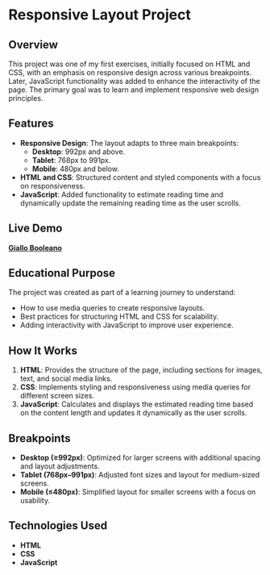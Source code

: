 # Responsive Layout Project

## Overview
This project was one of my first exercises, initially focused on HTML and CSS, with an emphasis on responsive design across various breakpoints. Later, JavaScript functionality was added to enhance the interactivity of the page. The primary goal was to learn and implement responsive web design principles.

## Features
- **Responsive Design**: The layout adapts to three main breakpoints:
  - **Desktop**: 992px and above.
  - **Tablet**: 768px to 991px.
  - **Mobile**: 480px and below.
- **HTML and CSS**: Structured content and styled components with a focus on responsiveness.
- **JavaScript**: Added functionality to estimate reading time and dynamically update the remaining reading time as the user scrolls.

## Live Demo
[**Giallo Booleano**](https://giallobooleano-tiramisu.netlify.app/)

## Educational Purpose
The project was created as part of a learning journey to understand:
- How to use media queries to create responsive layouts.
- Best practices for structuring HTML and CSS for scalability.
- Adding interactivity with JavaScript to improve user experience.

## How It Works
1. **HTML**: Provides the structure of the page, including sections for images, text, and social media links.
2. **CSS**: Implements styling and responsiveness using media queries for different screen sizes.
3. **JavaScript**: Calculates and displays the estimated reading time based on the content length and updates it dynamically as the user scrolls.

## Breakpoints
- **Desktop (≥992px)**: Optimized for larger screens with additional spacing and layout adjustments.
- **Tablet (768px–991px)**: Adjusted font sizes and layout for medium-sized screens.
- **Mobile (≤480px)**: Simplified layout for smaller screens with a focus on usability.

## Technologies Used
- **HTML**
- **CSS**
- **JavaScript**


